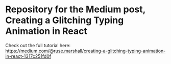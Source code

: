 # Repository for the Medium post, Creating a Glitching Typing Animation in React

Check out the full tutorial here: https://medium.com/@ruse.marshall/creating-a-glitching-typing-animation-in-react-1317c251fd0f
